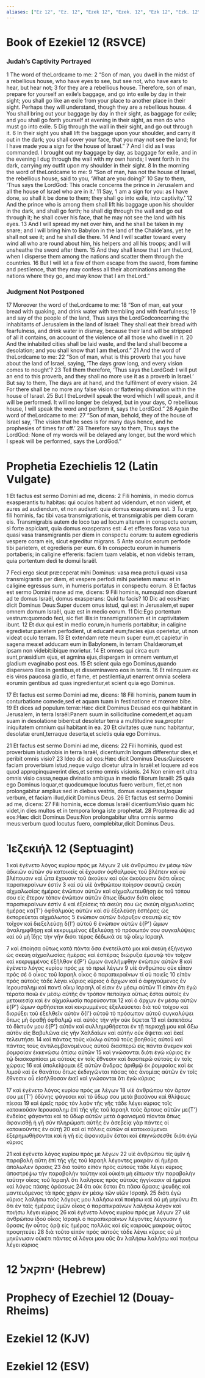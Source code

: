 ```yaml
---
aliases: ["Ez 12", "Ez. 12", "Ezek 12", "Ezek. 12", "Ezk 12", "Ezk. 12"]
---
```



# Book of Ezekiel 12 (RSVCE)

### Judah’s Captivity Portrayed
1 The word of theLordcame to me:
2 “Son of man, you dwell in the midst of a rebellious house, who have eyes to see, but see not, who have ears to hear, but hear not;
3 for they are a rebellious house. Therefore, son of man, prepare for yourself an exile’s baggage, and go into exile by day in their sight; you shall go like an exile from your place to another place in their sight. Perhaps they will understand, though they are a rebellious house.
4 You shall bring out your baggage by day in their sight, as baggage for exile; and you shall go forth yourself at evening in their sight, as men do who must go into exile.
5 Dig through the wall in their sight, and go out through it.
6 In their sight you shall lift the baggage upon your shoulder, and carry it out in the dark; you shall cover your face, that you may not see the land; for I have made you a sign for the house of Israel.”
7 And I did as I was commanded. I brought out my baggage by day, as baggage for exile, and in the evening I dug through the wall with my own hands; I went forth in the dark, carrying my outfit upon my shoulder in their sight.
8 In the morning the word of theLordcame to me:
9 “Son of man, has not the house of Israel, the rebellious house, said to you, ‘What are you doing?’
10 Say to them, ‘Thus says the LordGod: This oracle concerns the prince in Jerusalem and all the house of Israel who are in it.’
11 Say, ‘I am a sign for you: as I have done, so shall it be done to them; they shall go into exile, into captivity.’
12 And the prince who is among them shall lift his baggage upon his shoulder in the dark, and shall go forth; he shall dig through the wall and go out through it; he shall cover his face, that he may not see the land with his eyes.
13 And I will spread my net over him, and he shall be taken in my snare; and I will bring him to Babylon in the land of the Chaldeʹans, yet he shall not see it; and he shall die there.
14 And I will scatter toward every wind all who are round about him, his helpers and all his troops; and I will unsheathe the sword after them.
15 And they shall know that I am theLord, when I disperse them among the nations and scatter them through the countries.
16 But I will let a few of them escape from the sword, from famine and pestilence, that they may confess all their abominations among the nations where they go, and may know that I am theLord.”
### Judgment Not Postponed
17 Moreover the word of theLordcame to me:
18 “Son of man, eat your bread with quaking, and drink water with trembling and with fearfulness;
19 and say of the people of the land, Thus says the LordGodconcerning the inhabitants of Jerusalem in the land of Israel: They shall eat their bread with fearfulness, and drink water in dismay, because their land will be stripped of all it contains, on account of the violence of all those who dwell in it.
20 And the inhabited cities shall be laid waste, and the land shall become a desolation; and you shall know that I am theLord.”
21 And the word of theLordcame to me:
22 “Son of man, what is this proverb that you have about the land of Israel, saying, ‘The days grow long, and every vision comes to nought’?
23 Tell them therefore, ‘Thus says the LordGod: I will put an end to this proverb, and they shall no more use it as a proverb in Israel.’ But say to them, The days are at hand, and the fulfilment of every vision.
24 For there shall be no more any false vision or flattering divination within the house of Israel.
25 But I theLordwill speak the word which I will speak, and it will be performed. It will no longer be delayed, but in your days, O rebellious house, I will speak the word and perform it, says the LordGod.”
26 Again the word of theLordcame to me:
27 “Son of man, behold, they of the house of Israel say, ‘The vision that he sees is for many days hence, and he prophesies of times far off.’
28 Therefore say to them, Thus says the LordGod: None of my words will be delayed any longer, but the word which I speak will be performed, says the LordGod.”


# Prophetia Ezechielis 12 (Latin Vulgate)

1 Et factus est sermo Domini ad me, dicens:
2 Fili hominis, in medio domus exasperantis tu habitas: qui oculos habent ad videndum, et non vident, et aures ad audiendum, et non audiunt: quia domus exasperans est.
3 Tu ergo, fili hominis, fac tibi vasa transmigrationis, et transmigrabis per diem coram eis. Transmigrabis autem de loco tuo ad locum alterum in conspectu eorum, si forte aspiciant, quia domus exasperans est:
4 et efferes foras vasa tua quasi vasa transmigrantis per diem in conspectu eorum: tu autem egredieris vespere coram eis, sicut egreditur migrans.
5 Ante oculos eorum perfode tibi parietem, et egredieris per eum.
6 In conspectu eorum in humeris portaberis; in caligine effereris: faciem tuam velabis, et non videbis terram, quia portentum dedi te domui Israël.

7 Feci ergo sicut præceperat mihi Dominus: vasa mea protuli quasi vasa transmigrantis per diem, et vespere perfodi mihi parietem manu: et in caligine egressus sum, in humeris portatus in conspectu eorum.
8 Et factus est sermo Domini mane ad me, dicens:
9 Fili hominis, numquid non dixerunt ad te domus Israël, domus exasperans: Quid tu facis?
10 Dic ad eos:Hæc dicit Dominus Deus:Super ducem onus istud, qui est in Jerusalem,et super omnem domum Israël, quæ est in medio eorum.
11 Dic:Ego portentum vestrum:quomodo feci, sic fiet illis:in transmigrationem et in captivitatem ibunt.
12 Et dux qui est in medio eorum,in humeris portabitur; in caligine egredietur:parietem perfodient, ut educant eum;facies ejus operietur, ut non videat oculo terram.
13 Et extendam rete meum super eum,et capietur in sagena mea:et adducam eum in Babylonem, in terram Chaldæorum,et ipsam non videbit:ibique morietur.
14 Et omnes qui circa eum sunt,præsidium ejus, et agmina ejus,dispergam in omnem ventum,et gladium evaginabo post eos.
15 Et scient quia ego Dominus,quando dispersero illos in gentibus,et disseminavero eos in terris.
16 Et relinquam ex eis viros paucosa gladio, et fame, et pestilentia,ut enarrent omnia scelera eorumin gentibus ad quas ingredientur,et scient quia ego Dominus.

17 Et factus est sermo Domini ad me, dicens:
18 Fili hominis, panem tuum in conturbatione comede,sed et aquam tuam in festinatione et mœrore bibe.
19 Et dices ad populum terræ:Hæc dicit Dominus Deusad eos qui habitant in Jerusalem, in terra Israël:Panem suum in sollicitudine comedent,et aquam suam in desolatione bibent:ut desoletur terra a multitudine sua,propter iniquitatem omnium qui habitant in ea.
20 Et civitates quæ nunc habitantur, desolatæ erunt,terraque deserta,et scietis quia ego Dominus.

21 Et factus est sermo Domini ad me, dicens:
22 Fili hominis, quod est proverbium istudvobis in terra Israël, dicentium:In longum differentur dies,et peribit omnis visio?
23 Ideo dic ad eos:Hæc dicit Dominus Deus:Quiescere faciam proverbium istud,neque vulgo dicetur ultra in Israël:et loquere ad eos quod appropinquaverint dies,et sermo omnis visionis.
24 Non enim erit ultra omnis visio cassa,neque divinatio ambigua in medio filiorum Israël:
25 quia ego Dominus loquar,et quodcumque locutus fuero verbum, fiet,et non prolongabitur amplius:sed in diebus vestris, domus exasperans,loquar verbum, et faciam illud,dicit Dominus Deus.
26 Et factus est sermo Domini ad me, dicens:
27 Fili hominis, ecce domus Israël dicentium:Visio quam hic videt,in dies multos et in tempora longa iste prophetat.
28 Propterea dic ad eos:Hæc dicit Dominus Deus:Non prolongabitur ultra omnis sermo meus:verbum quod locutus fuero, complebitur,dicit Dominus Deus.


# Ἰεζεκιήλ 12 (Septuagint)

1 καὶ ἐγένετο λόγος κυρίου πρός με λέγων
2 υἱὲ ἀνθρώπου ἐν μέσῳ τῶν ἀδικιῶν αὐτῶν σὺ κατοικεῖς οἳ ἔχουσιν ὀφθαλμοὺς τοῦ βλέπειν καὶ οὐ βλέπουσιν καὶ ὦτα ἔχουσιν τοῦ ἀκούειν καὶ οὐκ ἀκούουσιν διότι οἶκος παραπικραίνων ἐστίν
3 καὶ σύ υἱὲ ἀνθρώπου ποίησον σεαυτῷ σκεύη αἰχμαλωσίας ἡμέρας ἐνώπιον αὐτῶν καὶ αἰχμαλωτευθήσῃ ἐκ τοῦ τόπου σου εἰς ἕτερον τόπον ἐνώπιον αὐτῶν ὅπως ἴδωσιν διότι οἶκος παραπικραίνων ἐστίν
4 καὶ ἐξοίσεις τὰ σκεύη σου ὡς σκεύη αἰχμαλωσίας ἡμέρας κα{T'} ὀφθαλμοὺς αὐτῶν καὶ σὺ ἐξελεύσῃ ἑσπέρας ὡς ἐκπορεύεται αἰχμάλωτος
5 ἐνώπιον αὐτῶν διόρυξον σεαυτῷ εἰς τὸν τοῖχον καὶ διεξελεύσῃ δ{I'} αὐτοῦ
6 ἐνώπιον αὐτῶν ἐ{P'} ὤμων ἀναλημφθήσῃ καὶ κεκρυμμένος ἐξελεύσῃ τὸ πρόσωπόν σου συγκαλύψεις καὶ οὐ μὴ ἴδῃς τὴν γῆν διότι τέρας δέδωκά σε τῷ οἴκῳ Ισραηλ

7 καὶ ἐποίησα οὕτως κατὰ πάντα ὅσα ἐνετείλατό μοι καὶ σκεύη ἐξήνεγκα ὡς σκεύη αἰχμαλωσίας ἡμέρας καὶ ἑσπέρας διώρυξα ἐμαυτῷ τὸν τοῖχον καὶ κεκρυμμένος ἐξῆλθον ἐ{P'} ὤμων ἀνελήμφθην ἐνώπιον αὐτῶν
8 καὶ ἐγένετο λόγος κυρίου πρός με τὸ πρωὶ λέγων
9 υἱὲ ἀνθρώπου οὐκ εἶπαν πρὸς σὲ ὁ οἶκος τοῦ Ισραηλ οἶκος ὁ παραπικραίνων τί σὺ ποιεῖς
10 εἰπὸν πρὸς αὐτούς τάδε λέγει κύριος κύριος ὁ ἄρχων καὶ ὁ ἀφηγούμενος ἐν Ιερουσαλημ καὶ παντὶ οἴκῳ Ισραηλ οἵ εἰσιν ἐν μέσῳ αὐτῶν
11 εἰπὸν ὅτι ἐγὼ τέρατα ποιῶ ἐν μέσῳ αὐτῆς ὃν τρόπον πεποίηκα οὕτως ἔσται αὐτοῖς ἐν μετοικεσίᾳ καὶ ἐν αἰχμαλωσίᾳ πορεύσονται
12 καὶ ὁ ἄρχων ἐν μέσῳ αὐτῶν ἐ{P'} ὤμων ἀρθήσεται καὶ κεκρυμμένος ἐξελεύσεται διὰ τοῦ τοίχου καὶ διορύξει τοῦ ἐξελθεῖν αὐτὸν δ{I'} αὐτοῦ τὸ πρόσωπον αὐτοῦ συγκαλύψει ὅπως μὴ ὁραθῇ ὀφθαλμῷ καὶ αὐτὸς τὴν γῆν οὐκ ὄψεται
13 καὶ ἐκπετάσω τὸ δίκτυόν μου ἐ{P'} αὐτόν καὶ συλλημφθήσεται ἐν τῇ περιοχῇ μου καὶ ἄξω αὐτὸν εἰς Βαβυλῶνα εἰς γῆν Χαλδαίων καὶ αὐτὴν οὐκ ὄψεται καὶ ἐκεῖ τελευτήσει
14 καὶ πάντας τοὺς κύκλῳ αὐτοῦ τοὺς βοηθοὺς αὐτοῦ καὶ πάντας τοὺς ἀντιλαμβανομένους αὐτοῦ διασπερῶ εἰς πάντα ἄνεμον καὶ ῥομφαίαν ἐκκενώσω ὀπίσω αὐτῶν
15 καὶ γνώσονται διότι ἐγὼ κύριος ἐν τῷ διασκορπίσαι με αὐτοὺς ἐν τοῖς ἔθνεσιν καὶ διασπερῶ αὐτοὺς ἐν ταῖς χώραις
16 καὶ ὑπολείψομαι ἐξ αὐτῶν ἄνδρας ἀριθμῷ ἐκ ῥομφαίας καὶ ἐκ λιμοῦ καὶ ἐκ θανάτου ὅπως ἐκδιηγῶνται πάσας τὰς ἀνομίας αὐτῶν ἐν τοῖς ἔθνεσιν οὗ εἰσήλθοσαν ἐκεῖ καὶ γνώσονται ὅτι ἐγὼ κύριος

17 καὶ ἐγένετο λόγος κυρίου πρός με λέγων
18 υἱὲ ἀνθρώπου τὸν ἄρτον σου με{T'} ὀδύνης φάγεσαι καὶ τὸ ὕδωρ σου μετὰ βασάνου καὶ θλίψεως πίεσαι
19 καὶ ἐρεῖς πρὸς τὸν λαὸν τῆς γῆς τάδε λέγει κύριος τοῖς κατοικοῦσιν Ιερουσαλημ ἐπὶ τῆς γῆς τοῦ Ισραηλ τοὺς ἄρτους αὐτῶν με{T'} ἐνδείας φάγονται καὶ τὸ ὕδωρ αὐτῶν μετὰ ἀφανισμοῦ πίονται ὅπως ἀφανισθῇ ἡ γῆ σὺν πληρώματι αὐτῆς ἐν ἀσεβείᾳ γὰρ πάντες οἱ κατοικοῦντες ἐν αὐτῇ
20 καὶ αἱ πόλεις αὐτῶν αἱ κατοικούμεναι ἐξερημωθήσονται καὶ ἡ γῆ εἰς ἀφανισμὸν ἔσται καὶ ἐπιγνώσεσθε διότι ἐγὼ κύριος

21 καὶ ἐγένετο λόγος κυρίου πρός με λέγων
22 υἱὲ ἀνθρώπου τίς ὑμῖν ἡ παραβολὴ αὕτη ἐπὶ τῆς γῆς τοῦ Ισραηλ λέγοντες μακρὰν αἱ ἡμέραι ἀπόλωλεν ὅρασις
23 διὰ τοῦτο εἰπὸν πρὸς αὐτούς τάδε λέγει κύριος ἀποστρέψω τὴν παραβολὴν ταύτην καὶ οὐκέτι μὴ εἴπωσιν τὴν παραβολὴν ταύτην οἶκος τοῦ Ισραηλ ὅτι λαλήσεις πρὸς αὐτούς ἠγγίκασιν αἱ ἡμέραι καὶ λόγος πάσης ὁράσεως
24 ὅτι οὐκ ἔσται ἔτι πᾶσα ὅρασις ψευδὴς καὶ μαντευόμενος τὰ πρὸς χάριν ἐν μέσῳ τῶν υἱῶν Ισραηλ
25 διότι ἐγὼ κύριος λαλήσω τοὺς λόγους μου λαλήσω καὶ ποιήσω καὶ οὐ μὴ μηκύνω ἔτι ὅτι ἐν ταῖς ἡμέραις ὑμῶν οἶκος ὁ παραπικραίνων λαλήσω λόγον καὶ ποιήσω λέγει κύριος
26 καὶ ἐγένετο λόγος κυρίου πρός με λέγων
27 υἱὲ ἀνθρώπου ἰδοὺ οἶκος Ισραηλ ὁ παραπικραίνων λέγοντες λέγουσιν ἡ ὅρασις ἣν οὗτος ὁρᾷ εἰς ἡμέρας πολλάς καὶ εἰς καιροὺς μακροὺς οὗτος προφητεύει
28 διὰ τοῦτο εἰπὸν πρὸς αὐτούς τάδε λέγει κύριος οὐ μὴ μηκύνωσιν οὐκέτι πάντες οἱ λόγοι μου οὓς ἂν λαλήσω λαλήσω καὶ ποιήσω λέγει κύριος


# 12 יחזקאל (Hebrew)


# Prophecy of Ezechiel 12 (Douay-Rheims)


# Ezekiel 12 (KJV)


# Ezekiel 12 (ESV)

